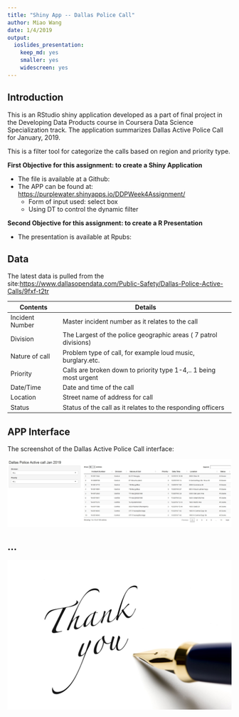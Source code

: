 ```yaml
---
title: "Shiny App -- Dallas Police Call"
author: Miao Wang
date: 1/4/2019
output: 
  ioslides_presentation: 
    keep_md: yes
    smaller: yes
    widescreen: yes
---
```




## Introduction

This is an RStudio shiny application developed as a part of final project in the Developing Data Products course in Coursera Data Science Specialization track. The application summarizes Dallas Active Police Call for January, 2019.

This is a filter tool for categorize the calls based on region and priority type. 

**First Objective for this assignment: to create a Shiny Application**

* The file is available at a Github:
* The APP can be found at: https://purplewater.shinyapps.io/DDPWeek4Assignment/
     + Form of input used: select box
     + Using DT to control the dynamic filter

**Second Objective for this assignment: to create a R Presentation**

* The presentation is available at Rpubs:


## Data

The latest data is pulled from the site:https://www.dallasopendata.com/Public-Safety/Dallas-Police-Active-Calls/9fxf-t2tr 

Contents       | Details
---------------| ----------------------------------------------------------------
Incident Number| Master incident number as it relates to the call 
Division       | The Largest of the police geographic areas ( 7 patrol divisions)
Nature of call | Problem type of call, for example loud music, burglary.etc.
Priority       | Calls are broken down to priority type 1-4,.. 1 being most urgent
Date/Time      | Date and time of the call
Location       | Street name of address for call
Status         | Status of the call as it relates to the responding officers


## APP Interface

The screenshot of the Dallas Active Police Call interface:

<img src="screenshot.jpg" width="1000px" />

## ...

<img src="Thank.jpg" width="1000px" />

